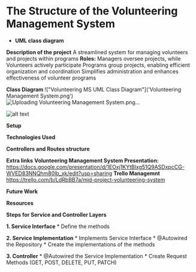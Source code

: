 # The Structure of the Volunteering Management System
* **UML class diagram**



**Description of the project**
A streamlined system for managing volunteers and projects within programs
**Roles:** Managers oversee projects, while Volunteers actively participate 
   Programs group projects, enabling efficient organization and coordination
Simplifies administration and enhances effectiveness of volunteer programs


**Class Diagram**
!["Volunteering MS UML Class Diagram"]('Volunteering Management System.png')
![Uploading Volunteering Management System.png…]()

![alt text](https://ibb.co/hRx25VB) 

**Setup**

**Technologies Used**

**Controllers and Routes structure**

**Extra links**
   **Volunteering Management System Presentation:**
   https://docs.google.com/presentation/d/1EOxj1KYtBlxg51Q9ASDxpcCG-WVED83NNQhm80lb_xk/edit?usp=sharing
   **Trello Managemnt**
   https://trello.com/b/LdRbBB7a/mid-project-volunteering-system

**Future Work**


**Resources**






**Steps for Service and Controller Layers**

**1. Service Interface**
    * Define the methods

**2. Service Implementation**
    * Implements Service Interface
    * @Autowired the Repository
    * Create the implementations of the methods

**3. Controller**
    * @Autowired the Service Implementation
    * Create Request Methods (GET, POST, DELETE, PUT, PATCH)

